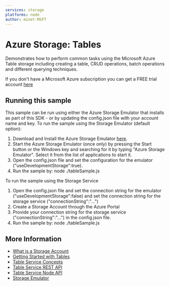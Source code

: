 ```yaml
---
services: storage
platforms: node
author: minet-MSFT
---
```


# Azure Storage: Tables
Demonstrates how to perform common tasks using the Microsoft Azure Table storage 
including creating a table, CRUD operations, batch operations and different querying techniques. 

If you don't have a Microsoft Azure subscription you can
get a FREE trial account [here](http://go.microsoft.com/fwlink/?LinkId=330212)

## Running this sample

This sample can be run using either the Azure Storage Emulator that installs as part of this SDK - or by
updating the config.json file with your account name and key.
To run the sample using the Storage Emulator (default option):

1. Download and Install the Azure Storage Emulator [here](http://azure.microsoft.com/en-us/downloads/).
2. Start the Azure Storage Emulator (once only) by pressing the Start button or the Windows key and searching for it by typing "Azure Storage Emulator". Select it from the list of applications to start it.
3. Open the config.json file and set the configuration for the emulator ("useDevelopmentStorage":true).
4. Run the sample by: node ./tableSample.js

To run the sample using the Storage Service

1. Open the config.json file and set the connection string for the emulator ("useDevelopmentStorage":false) and set the connection string for the storage service ("connectionString":"...")
2. Create a Storage Account through the Azure Portal
3. Provide your connection string for the storage service ("connectionString":"...") in the config.json file. 
4. Run the sample by: node ./tableSample.js

## More Information 
- [What is a Storage Account](http://azure.microsoft.com/en-us/documentation/articles/storage-whatis-account/)
- [Getting Started with Tables](https://azure.microsoft.com/en-us/documentation/articles/storage-nodejs-how-to-use-table-storage/)
- [Table Service Concepts](http://msdn.microsoft.com/en-us/library/dd179463.aspx)
- [Table Service REST API](http://msdn.microsoft.com/en-us/library/dd179423.aspx)
- [Table Service Node API](http://azure.github.io/azure-storage-node/TableService.html)
- [Storage Emulator](http://msdn.microsoft.com/en-us/library/azure/hh403989.aspx)
